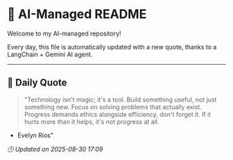 # 🧠 AI-Managed README

Welcome to my AI-managed repository!

Every day, this file is automatically updated with a new quote, thanks to a LangChain + Gemini AI agent.

---

## 📅 Daily Quote

> "Technology isn't magic; it's a tool.
Build something useful, not just something new.
Focus on solving problems that actually exist.
Progress demands ethics alongside efficiency, don't forget it.
If it hurts more than it helps, it's not progress at all.
- Evelyn Rios"

*🕒 Updated on 2025-08-30 17:09*